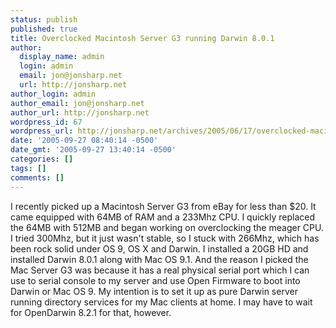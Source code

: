 ```yaml
---
status: publish
published: true
title: Overclocked Macintosh Server G3 running Darwin 8.0.1
author:
  display_name: admin
  login: admin
  email: jon@jonsharp.net
  url: http://jonsharp.net
author_login: admin
author_email: jon@jonsharp.net
author_url: http://jonsharp.net
wordpress_id: 67
wordpress_url: http://jonsharp.net/archives/2005/06/17/overclocked-macintosh-server-g3-running-darwin-801/
date: '2005-09-27 08:40:14 -0500'
date_gmt: '2005-09-27 13:40:14 -0500'
categories: []
tags: []
comments: []
---
```

<p>I recently picked up a Macintosh Server G3 from eBay for less than $20.  It came equipped with 64MB of RAM and a 233Mhz CPU.  I quickly replaced the 64MB with 512MB and began working on overclocking the meager CPU.  I tried 300Mhz, but it just wasn't stable, so I stuck with 266Mhz, which has been rock solid under OS 9, OS X and Darwin.  I installed a 20GB HD and installed Darwin 8.0.1 along with Mac OS 9.1.  And the reason I picked the Mac Server G3 was because it has a real physical serial port which I can use to serial console to my server and use Open Firmware to boot into Darwin or Mac OS 9.  My intention is to set it up as pure Darwin server running directory services for my Mac clients at home.  I may have to wait for OpenDarwin 8.2.1 for that, however.</p>
